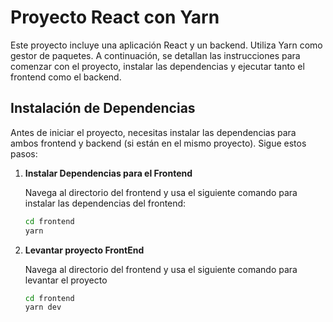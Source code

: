 # Proyecto React con Yarn

Este proyecto incluye una aplicación React y un backend. Utiliza Yarn como gestor de paquetes. A continuación, se detallan las instrucciones para comenzar con el proyecto, instalar las dependencias y ejecutar tanto el frontend como el backend.

## Instalación de Dependencias

Antes de iniciar el proyecto, necesitas instalar las dependencias para ambos frontend y backend (si están en el mismo proyecto). Sigue estos pasos:

1. **Instalar Dependencias para el Frontend**

   Navega al directorio del frontend y usa el siguiente comando para instalar las dependencias del frontend:

   ```bash
   cd frontend
   yarn


2. **Levantar proyecto FrontEnd**

   Navega al directorio del frontend y usa el siguiente comando para levantar el proyecto

   ```bash
   cd frontend
   yarn dev
